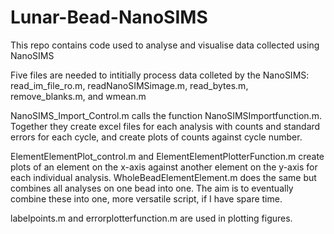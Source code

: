 # Lunar-Bead-NanoSIMS

This repo contains code used to analyse and visualise data collected using NanoSIMS

Five files are needed to intitially process data colleted by the NanoSIMS: read_im_file_ro.m, readNanoSIMSimage.m, read_bytes.m, remove_blanks.m, and wmean.m

NanoSIMS_Import_Control.m calls the function NanoSIMSImportfunction.m. Together they create excel files for each analysis with counts and standard errors for each cycle, and create plots of counts against cycle number.

ElementElementPlot_control.m and ElementElementPlotterFunction.m create plots of an element on the x-axis against another element on the y-axis for each individual analysis. WholeBeadElementElement.m does the same but combines all analyses on one bead into one. The aim is to eventually combine these into one, more versatile script, if I have spare time. 

labelpoints.m and errorplotterfunction.m are used in plotting figures.
